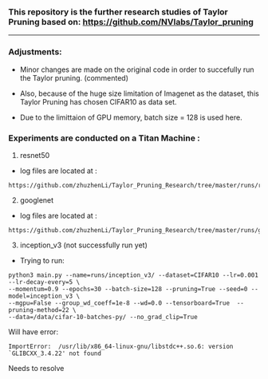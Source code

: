 
### This repository is the further research studies of Taylor Pruning based on: https://github.com/NVlabs/Taylor_pruning

---

### Adjustments: 
* Minor changes are made on the original code in order to succefully run the Taylor pruning. (commented)

* Also, because of the huge size limitation of Imagenet as the dataset, this Taylor Pruning has chosen CIFAR10 as data set. 

* Due to the limittaion of GPU memory, batch size = 128 is used here. 


### Experiments are conducted on a Titan Machine :
1. resnet50
* log files are located at :

``` 
https://github.com/zhuzhenLi/Taylor_Pruning_Research/tree/master/runs/resnet50/resnet50_prune72
``` 

2. googlenet 
* log files are located at :
``` 
https://github.com/zhuzhenLi/Taylor_Pruning_Research/tree/master/runs/googlenet
``` 

3. inception_v3 (not successfully run yet)
  * Trying to run: 
  
  ``` 
  python3 main.py --name=runs/inception_v3/ --dataset=CIFAR10 --lr=0.001 --lr-decay-every=5 \
  --momentum=0.9 --epochs=30 --batch-size=128 --pruning=True --seed=0 --model=inception_v3 \
  --mgpu=False --group_wd_coeff=1e-8 --wd=0.0 --tensorboard=True  --pruning-method=22 \
  --data=/data/cifar-10-batches-py/ --no_grad_clip=True 
  ```

  Will have error:  
  ``` 
  ImportError:  /usr/lib/x86_64-linux-gnu/libstdc++.so.6: version `GLIBCXX_3.4.22' not found  
  ``` 
  Needs to resolve




